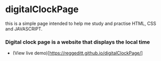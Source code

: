 # digitalClockPage
this is a simple page intended to help me study and practise HTML, CSS and JAVASCRIPT.
### Digital clock page is a website that displays the local time

- (View live demo)[https://reggeditt.github.io/digitalClockPage/]
